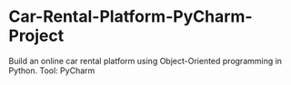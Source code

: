 # Car-Rental-Platform-PyCharm-Project
Build an online car rental platform using Object-Oriented programming in Python. Tool: PyCharm
